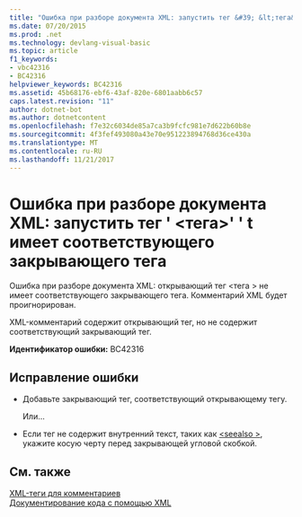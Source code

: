 ```yaml
---
title: "Ошибка при разборе документа XML: запустить тег &#39; &lt;тега&gt;&#39; &#39; t имеет соответствующего закрывающего тега"
ms.date: 07/20/2015
ms.prod: .net
ms.technology: devlang-visual-basic
ms.topic: article
f1_keywords:
- vbc42316
- BC42316
helpviewer_keywords: BC42316
ms.assetid: 45b68176-ebf6-43af-820e-6801aabb6c57
caps.latest.revision: "11"
author: dotnet-bot
ms.author: dotnetcontent
ms.openlocfilehash: f7e32c6034de85a7ca3b9fcfc981e7d622b60b8e
ms.sourcegitcommit: 4f3fef493080a43e70e951223894768d36ce430a
ms.translationtype: MT
ms.contentlocale: ru-RU
ms.lasthandoff: 11/21/2017
---
```

# <a name="xml-documentation-parse-error-start-tag-39lttaggt39-doesn39t-have-a-matching-end-tag"></a>Ошибка при разборе документа XML: запустить тег &#39; &lt;тега&gt;&#39; &#39; t имеет соответствующего закрывающего тега
Ошибка при разборе документа XML: открывающий тег \<тега > не имеет соответствующего закрывающего тега. Комментарий XML будет проигнорирован.  
  
 XML-комментарий содержит открывающий тег, но не содержит соответствующий закрывающий тег.  
  
 **Идентификатор ошибки:** BC42316  
  
## <a name="to-correct-this-error"></a>Исправление ошибки  
  
-   Добавьте закрывающий тег, соответствующий открывающему тегу.  
  
     Или...  
  
-   Если тег не содержит внутренний текст, таких как [ \<seealso >](../../visual-basic/language-reference/xmldoc/seealso.md), укажите косую черту перед закрывающей угловой скобкой.  
  
## <a name="see-also"></a>См. также  
 [XML-теги для комментариев](../../visual-basic/language-reference/xmldoc/recommended-xml-tags-for-documentation-comments.md)  
 [Документирование кода с помощью XML](../../visual-basic/programming-guide/program-structure/documenting-your-code-with-xml.md)
